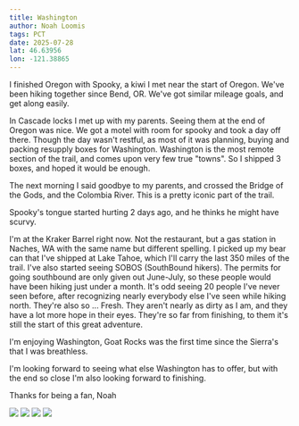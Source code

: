 ```yaml
---
title: Washington
author: Noah Loomis
tags: PCT
date: 2025-07-28
lat: 46.63956
lon: -121.38865
---
```


<script>
    import Image from '$lib/Image.svelte'
</script>

I finished Oregon with Spooky, a kiwi I met near the start of Oregon. We've been hiking together since Bend, OR. We've got similar mileage goals, and get along easily.

In Cascade locks I met up with my parents. Seeing them at the end of Oregon was nice. We got a motel with room for spooky and took a day off there. Though the day wasn't restful, as most of it was planning, buying and packing resupply boxes for Washington. Washington is the most remote section of the trail, and comes upon very few true "towns". So I shipped 3 boxes, and hoped it would be enough. 

The next morning I said goodbye to my parents, and crossed the Bridge of the Gods, and the Colombia River. This is a pretty iconic part of the trail.

Spooky's tongue started hurting 2 days ago, and he thinks he might have scurvy. 

I'm at the Kraker Barrel right now. Not the restaurant, but a gas station in Naches, WA with the same name but different spelling. I picked up my bear can that I've shipped at Lake Tahoe, which I'll carry the last 350 miles of the trail. I've also started seeing SOBOS (SouthBound hikers). The permits for going southbound are only given out June-July, so these people would have been hiking just under a month. It's odd seeing 20 people I've never seen before, after recognizing nearly everybody else I've seen while hiking north. They're also so ... Fresh. They aren't nearly as dirty as I am, and they have a lot more hope in their eyes. They're so far from finishing, to them it's still the start of this great adventure.

I'm enjoying Washington, Goat Rocks was the first time since the Sierra's that I was breathless.

I'm looking forward to seeing what else Washington has to offer, but with the end so close I'm also looking forward to finishing.

Thanks for being a fan,
Noah

<Image src="/img/rainier.JPG" caption="Mt. Rainier, and goat rocks"/>

<Image src="/img/spooky.jpg" caption="Spooky" />

<Image src="/img/gods.jpg" caption="Bridge of the gods, marking the start of Washington" />

<Image src="/img/adams.jpg" caption="Mt. Adams" />